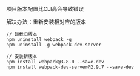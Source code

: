 项目版本配置比CLI高会导致错误

解决办法：重新安装相对应的版本

```vue
// 卸载旧版本
npm uninstall webpack -g
npm uninstall -g webpack-dev-server

// 安装新版本
npm install webpack@3.8.0 --save-dev
npm install webpack-dev-server@2.9.7 --save-dev

```